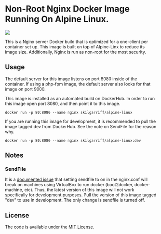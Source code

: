 # Non-Root Nginx Docker Image Running On Alpine Linux.

[![](https://badge.imagelayers.io/skilgarriff/alpine_nginx:latest.svg)](https://imagelayers.io/?images=skilgarriff/alpine_nginx:latest 'Get your own badge on imagelayers.io')

This is a Nginx server Docker build that is optimized for a one-client per container set up. This image is built on top of Alpine-Linx to reduce its image size. Additionally, Nginx is run as non-root for the most security.

## Usage

The default server for this image listens on port 8080 inside of the container. If using a php-fpm image, the default server also looks for that image on port 9000.

This image is installed as an automated build on DockerHub. In order to run this image open port 8080, and then point it to this image.

    docker run -p 80:8080 --name nginx skilgarriff/alpine-linux

If you are running this image for development, it is recommended to pull the image tagged dev from DockerHub. See the note on SendFile for the reason why.

    docker run -p 80:8080 --name nginx skilgarriff/alpine-linux:dev

## Notes

### SendFile
It is a [documented issue](https://www.virtualbox.org/ticket/9069) that setting sendfile to on in the nginx.conf will break on machines using VirtualBox to run docker (boot2docker, docker-machine, etc). Thus, the latest version of this image will not work specifically for development purposes. Pull the version of this image tagged "dev" to use in development. The only change is sendfile is turned off.


## License

The code is available under the [MIT License](/LICENSE).
